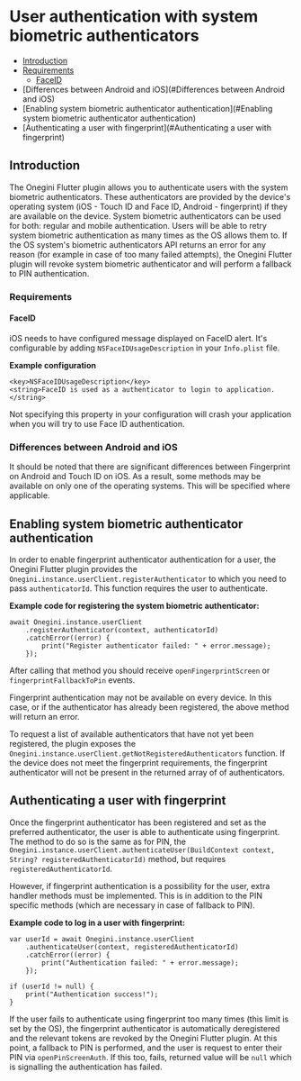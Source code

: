 # User authentication with system biometric authenticators

- [Introduction](#Introduction)
- [Requirements](#Requirements)
  - [FaceID](#FaceID)
- [Differences between Android and iOS](#Differences between Android and iOS)
- [Enabling system biometric authenticator authentication](#Enabling system biometric authenticator authentication)
- [Authenticating a user with fingerprint](#Authenticating a user with fingerprint)



## Introduction

The Onegini Flutter plugin allows you to authenticate users with the system biometric authenticators. These authenticators are provided by the device's operating system (iOS - Touch ID and Face ID, Android - fingerprint) if they are available on the device. System biometric authenticators can be used for both: regular and mobile authentication. Users will be able to retry system biometric authentication as many times as the OS allows them to. If the OS system's biometric authenticators API returns an error for any reason (for example in case of too many failed attempts), the Onegini Flutter plugin will revoke system biometric authenticator and will perform a fallback to PIN authentication.

### Requirements

#### FaceID

iOS needs to have configured message displayed on FaceID alert. It's configurable by adding `NSFaceIDUsageDescription` in your `Info.plist` file.

**Example configuration**

	<key>NSFaceIDUsageDescription</key>
	<string>FaceID is used as a authenticator to login to application.</string>

Not specifying this property in your configuration will crash your application when you will try to use Face ID authentication.

### Differences between Android and iOS

It should be noted that there are significant differences between Fingerprint on Android and Touch ID on iOS. As a result, some methods may be available on only one of the operating systems. This will be specified where applicable.

## Enabling system biometric authenticator authentication

In order to enable fingerprint authenticator authentication for a user, the Onegini Flutter plugin provides the `Onegini.instance.userClient.registerAuthenticator` to which you need to pass `authenticatorId`. This function requires the user to authenticate.

**Example code for registering the system biometric authenticator:**

    await Onegini.instance.userClient
        .registerAuthenticator(context, authenticatorId)
        .catchError((error) {
            print("Register authenticator failed: " + error.message);
        });

After calling that method you should receive `openFingerprintScreen` or `fingerprintFallbackToPin` events.

Fingerprint authentication may not be available on every device. In this case, or if the authenticator has already been registered, the above method will return an error.

To request a list of available authenticators that have not yet been registered, the plugin exposes the `Onegini.instance.userClient.getNotRegisteredAuthenticators` function. If the device does not meet the fingerprint requirements, the fingerprint authenticator will not be present in the returned array of of authenticators.

## Authenticating a user with fingerprint

Once the fingerprint authenticator has been registered and set as the preferred authenticator, the user is able to authenticate using fingerprint. The method to do so is the same as for PIN, the `Onegini.instance.userClient.authenticateUser(BuildContext context, String? registeredAuthenticatorId)` method, but requires `registeredAuthenticatorId`.

However, if fingerprint authentication is a possibility for the user, extra handler methods must be implemented. This is in addition to the PIN specific methods (which are necessary in case of fallback to PIN).

**Example code to log in a user with fingerprint:**

    var userId = await Onegini.instance.userClient
        .authenticateUser(context, registeredAuthenticatorId)
        .catchError((error) {
            print("Authentication failed: " + error.message);
        });
    
    if (userId != null) {
        print("Authentication success!");
    }

If the user fails to authenticate using fingerprint too many times (this limit is set by the OS), the fingerprint authenticator is automatically deregistered and the relevant tokens are revoked by the Onegini Flutter plugin. At this point, a fallback to PIN is performed, and the user is request to enter their PIN via `openPinScreenAuth`. If this too, fails, returned value will be `null` which is signalling the authentication has failed.
